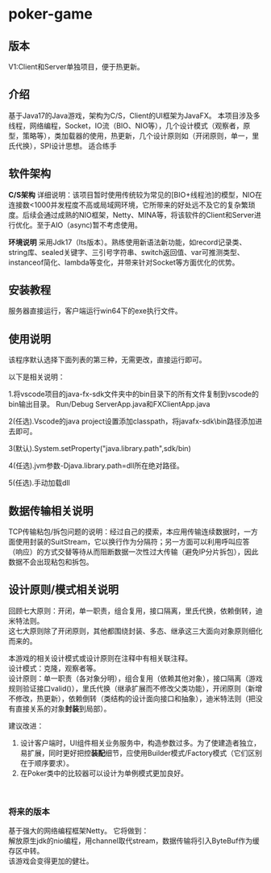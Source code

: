 # poker-game

## 版本

V1:Client和Server单独项目，便于热更新。

## 介绍

基于Java17的Java游戏，架构为C/S，Client的UI框架为JavaFX。
本项目涉及多线程，网络编程，Socket，IO流（BIO、NIO等），几个设计模式（观察者，原型，策略等），类加载器的使用，热更新，几个设计原则如（开闭原则，单一，里氏代换），SPI设计思想。
适合练手

## 软件架构

**C/S架构**
详细说明：该项目暂时使用传统较为常见的[BIO+线程池]的模型，NIO在连接数<1000并发程度不高或局域网环境，它所带来的好处远不及它的复杂繁琐度。后续会通过成熟的NIO框架，Netty、MINA等，将该软件的Client和Server进行优化。至于AIO（async)暂不考虑使用。
</br>

**环境说明**
采用Jdk17（lts版本）。熟练使用新语法新功能，如record记录类、string库、sealed关键字、三引号字符串、switch返回值、var可推测类型、instanceof简化、lambda等变化，并带来针对Socket等方面优化的优势。

## 安装教程

服务器直接运行，客户端运行win64下的exe执行文件。

## 使用说明

该程序默认选择下面列表的第三种，无需更改，直接运行即可。

以下是相关说明：

1.将vscode项目的java-fx-sdk文件夹中的bin目录下的所有文件复制到vscode的bin输出目录。
Run/Debug ServerApp.java和FXClientApp.java

2(任选).Vscode的java project设置添加classpath，将javafx-sdk\bin路径添加进去即可。

3(默认).System.setProperty("java.library.path",sdk/bin)

4(任选).jvm参数-Djava.library.path=dll所在绝对路径。

5(任选).手动加载dll

## 数据传输相关说明

TCP传输粘包/拆包问题的说明：经过自己的摸索，本应用传输连续数据时，一方面使用封装的SuitStream，它以换行作为分隔符；另一方面可以利用呼叫应答（响应）的方式交替等待从而阻断数据一次性过大传输（避免IP分片拆包），因此数据不会出现粘包和拆包。

## 设计原则/模式相关说明

回顾七大原则：开闭，单一职责，组合复用，接口隔离，里氏代换，依赖倒转，迪米特法则。</br>
这七大原则除了开闭原则，其他都围绕封装、多态、继承这三大面向对象原则细化而来的。
</br>

本游戏的相关设计模式或设计原则在注释中有相关联注释。</br>
设计模式：克隆，观察者等。</br>
设计原则：单一职责（各对象分明），组合复用（依赖其他对象），接口隔离（游戏规则验证接口valid()），里氏代换（继承扩展而不修改父类功能），开闭原则（新增不修改，热更新），依赖倒转（类结构的设计面向接口和抽象），迪米特法则（把没有直接关系的对象**封装**到局部）。

建议改进：</br>

1. 设计客户端时，UI组件相关业务服务中，构造参数过多。为了使建造者独立，易扩展，同时更好把控**装配**细节，应使用Builder模式/Factory模式（它们区别在于顺序要求）。
2. 在Poker类中的比较器可以设计为单例模式更加良好。
</br>

### 将来的版本

基于强大的网络编程框架Netty。
它将做到：</br>
解放原生jdk的nio编程，用channel取代stream，数据传输将引入ByteBuf作为缓存区中转。
</br>
该游戏会变得更加的健壮。
